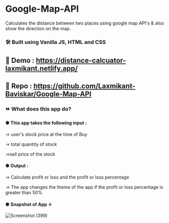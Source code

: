 # Google-Map-API
Calculates the distance between two places using google map API's &amp; also show the direction on  the map.

### 🛠 Built using Vanilla JS, HTML and CSS

## 📍 Demo : https://distance-calcuator-laxmikant.netlify.app/

## 📍 Repo : https://github.com/Laxmikant-Baviskar/Google-Map-API

### ⏩ What does this app do?

#### ● This app takes the following input : 

  → user's stock price at the time of Buy

  → total  quantity of stock

  →sell price of the stock

#### ●  Output :

  → Calculate profit or loss and the profit or loss percentage

  → The app changes the theme of the app if the profit or loss percentage is greater than 50%

#### ● Snapshot of App ↓

![Screenshot (399)](https://user-images.githubusercontent.com/99134289/212142732-9168d4c7-b8f8-4bb0-8266-fa6db312713a.png)
